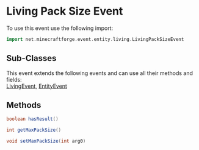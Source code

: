 # Living Pack Size Event

To use this event use the following import:
```groovy
import net.minecraftforge.event.entity.living.LivingPackSizeEvent
```

## Sub-Classes
This event extends the following events and can use all their methods and fields: <br>
[LivingEvent](living_event/living_event.md), [EntityEvent](entity_event/entity_event.md)

## Methods
```groovy
boolean hasResult()
```

```groovy
int getMaxPackSize()
```

```groovy
void setMaxPackSize(int arg0)
```
